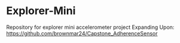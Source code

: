 # Explorer-Mini
Repository for explorer mini accelerometer project
Expanding Upon: https://github.com/brownmar24/Capstone_AdherenceSensor
